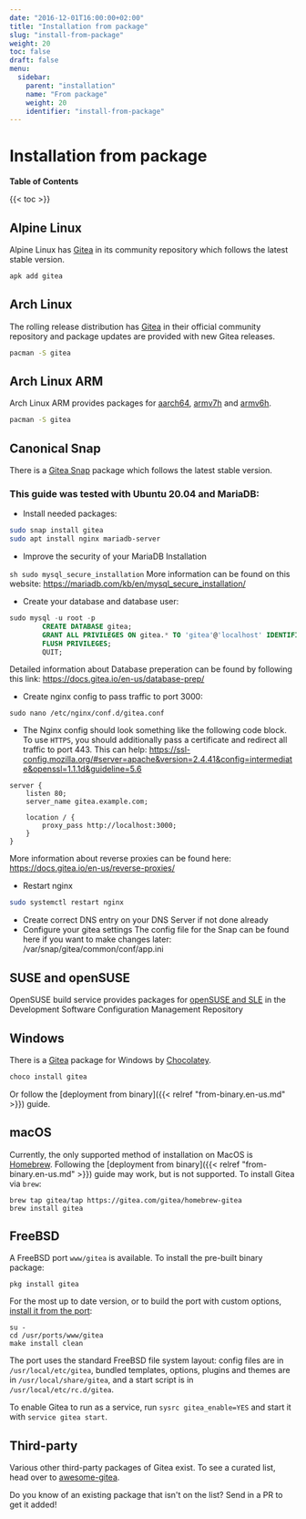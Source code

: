 ```yaml
---
date: "2016-12-01T16:00:00+02:00"
title: "Installation from package"
slug: "install-from-package"
weight: 20
toc: false
draft: false
menu:
  sidebar:
    parent: "installation"
    name: "From package"
    weight: 20
    identifier: "install-from-package"
---
```


# Installation from package

**Table of Contents**

{{< toc >}}

## Alpine Linux

Alpine Linux has [Gitea](https://pkgs.alpinelinux.org/packages?name=gitea&branch=edge) in its community repository which follows the latest stable version.

```sh
apk add gitea
```

## Arch Linux

The rolling release distribution has [Gitea](https://www.archlinux.org/packages/community/x86_64/gitea/) in their official community repository and package updates are provided with new Gitea releases.

```sh
pacman -S gitea
```

## Arch Linux ARM

Arch Linux ARM provides packages for [aarch64](https://archlinuxarm.org/packages/aarch64/gitea), [armv7h](https://archlinuxarm.org/packages/armv7h/gitea) and [armv6h](https://archlinuxarm.org/packages/armv6h/gitea).

```sh
pacman -S gitea
```

## Canonical Snap

There is a [Gitea Snap](https://snapcraft.io/gitea) package which follows the latest stable version.

### This guide was tested with Ubuntu 20.04 and MariaDB:

* Install needed packages:

```sh
sudo snap install gitea
sudo apt install nginx mariadb-server
```
* Improve the security of your MariaDB Installation

``sh
sudo mysql_secure_installation``
More information can be found on this website: https://mariadb.com/kb/en/mysql_secure_installation/

* Create your database and database user:

```sql
sudo mysql -u root -p
        CREATE DATABASE gitea;
        GRANT ALL PRIVILEGES ON gitea.* TO 'gitea'@'localhost' IDENTIFIED BY 'the same password for gitea config';
        FLUSH PRIVILEGES;
        QUIT;
```
Detailed information about Database preperation can be found by following this link: https://docs.gitea.io/en-us/database-prep/

* Create nginx config to pass traffic to port 3000:
 
``sudo nano /etc/nginx/conf.d/gitea.conf``
 
* The Nginx config should look something like the following code block.
To use `HTTPS`, you should additionally pass a certificate and redirect all traffic to port 443.
This can help: https://ssl-config.mozilla.org/#server=apache&version=2.4.41&config=intermediate&openssl=1.1.1d&guideline=5.6

```nginx
server {
    listen 80;
    server_name gitea.example.com;

    location / {
        proxy_pass http://localhost:3000;
    }
}
```
More information about reverse proxies can be found here:
https://docs.gitea.io/en-us/reverse-proxies/
* Restart nginx
```bash
sudo systemctl restart nginx
```

* Create correct DNS entry on your DNS Server if not done already
* Configure your gitea settings
	The config file for the Snap can be found here if you want to make changes later: /var/snap/gitea/common/conf/app.ini

## SUSE and openSUSE

OpenSUSE build service provides packages for [openSUSE and SLE](https://software.opensuse.org/download/package?package=gitea&project=devel%3Atools%3Ascm) 
in the Development Software Configuration Management Repository

## Windows

There is a [Gitea](https://chocolatey.org/packages/gitea) package for Windows by [Chocolatey](https://chocolatey.org/).

```sh
choco install gitea
```

Or follow the [deployment from binary]({{< relref "from-binary.en-us.md" >}}) guide.

## macOS

Currently, the only supported method of installation on MacOS is [Homebrew](http://brew.sh/).
Following the [deployment from binary]({{< relref "from-binary.en-us.md" >}}) guide may work,
but is not supported. To install Gitea via `brew`:

```
brew tap gitea/tap https://gitea.com/gitea/homebrew-gitea
brew install gitea
```

## FreeBSD

A FreeBSD port `www/gitea` is available. To install the pre-built binary package:

```
pkg install gitea
```

For the most up to date version, or to build the port with custom options,
[install it from the port](https://www.freebsd.org/doc/handbook/ports-using.html):

```
su -
cd /usr/ports/www/gitea
make install clean
```

The port uses the standard FreeBSD file system layout: config files are in `/usr/local/etc/gitea`,
bundled templates, options, plugins and themes are in `/usr/local/share/gitea`, and a start script
is in `/usr/local/etc/rc.d/gitea`.

To enable Gitea to run as a service, run `sysrc gitea_enable=YES` and start it with `service gitea start`.

## Third-party

Various other third-party packages of Gitea exist.
To see a curated list, head over to [awesome-gitea](https://gitea.com/gitea/awesome-gitea/src/branch/master/README.md#user-content-packages).

Do you know of an existing package that isn't on the list? Send in a PR to get it added!

